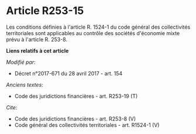 # Article R253-15

Les conditions définies à l'article R. 1524-1 du code général des collectivités territoriales sont applicables au contrôle
des sociétés d'économie mixte prévu à l'article R. 253-8.

**Liens relatifs à cet article**

_Modifié par_:

  - Décret n°2017-671 du 28 avril 2017 - art. 154

_Anciens textes_:

  - Code des juridictions financières - art. R253-19 (T)

_Cite_:

  - Code des juridictions financières - art. R253-8 (V)
  - Code général des collectivités territoriales - art. R1524-1 (V)

